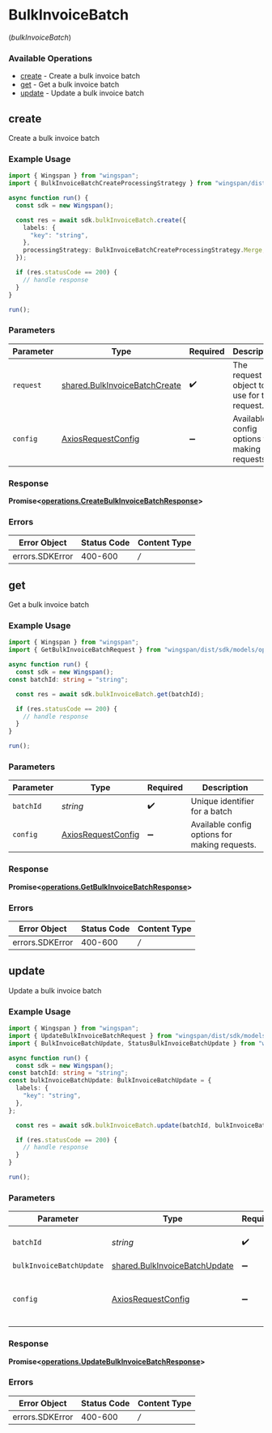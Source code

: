 # BulkInvoiceBatch
(*bulkInvoiceBatch*)

### Available Operations

* [create](#create) - Create a bulk invoice batch
* [get](#get) - Get a bulk invoice batch
* [update](#update) - Update a bulk invoice batch

## create

Create a bulk invoice batch

### Example Usage

```typescript
import { Wingspan } from "wingspan";
import { BulkInvoiceBatchCreateProcessingStrategy } from "wingspan/dist/sdk/models/shared";

async function run() {
  const sdk = new Wingspan();

  const res = await sdk.bulkInvoiceBatch.create({
    labels: {
      "key": "string",
    },
    processingStrategy: BulkInvoiceBatchCreateProcessingStrategy.Merge,
  });

  if (res.statusCode == 200) {
    // handle response
  }
}

run();
```

### Parameters

| Parameter                                                                          | Type                                                                               | Required                                                                           | Description                                                                        |
| ---------------------------------------------------------------------------------- | ---------------------------------------------------------------------------------- | ---------------------------------------------------------------------------------- | ---------------------------------------------------------------------------------- |
| `request`                                                                          | [shared.BulkInvoiceBatchCreate](../../sdk/models/shared/bulkinvoicebatchcreate.md) | :heavy_check_mark:                                                                 | The request object to use for the request.                                         |
| `config`                                                                           | [AxiosRequestConfig](https://axios-http.com/docs/req_config)                       | :heavy_minus_sign:                                                                 | Available config options for making requests.                                      |


### Response

**Promise<[operations.CreateBulkInvoiceBatchResponse](../../sdk/models/operations/createbulkinvoicebatchresponse.md)>**
### Errors

| Error Object    | Status Code     | Content Type    |
| --------------- | --------------- | --------------- |
| errors.SDKError | 400-600         | */*             |

## get

Get a bulk invoice batch

### Example Usage

```typescript
import { Wingspan } from "wingspan";
import { GetBulkInvoiceBatchRequest } from "wingspan/dist/sdk/models/operations";

async function run() {
  const sdk = new Wingspan();
const batchId: string = "string";

  const res = await sdk.bulkInvoiceBatch.get(batchId);

  if (res.statusCode == 200) {
    // handle response
  }
}

run();
```

### Parameters

| Parameter                                                    | Type                                                         | Required                                                     | Description                                                  |
| ------------------------------------------------------------ | ------------------------------------------------------------ | ------------------------------------------------------------ | ------------------------------------------------------------ |
| `batchId`                                                    | *string*                                                     | :heavy_check_mark:                                           | Unique identifier for a batch                                |
| `config`                                                     | [AxiosRequestConfig](https://axios-http.com/docs/req_config) | :heavy_minus_sign:                                           | Available config options for making requests.                |


### Response

**Promise<[operations.GetBulkInvoiceBatchResponse](../../sdk/models/operations/getbulkinvoicebatchresponse.md)>**
### Errors

| Error Object    | Status Code     | Content Type    |
| --------------- | --------------- | --------------- |
| errors.SDKError | 400-600         | */*             |

## update

Update a bulk invoice batch

### Example Usage

```typescript
import { Wingspan } from "wingspan";
import { UpdateBulkInvoiceBatchRequest } from "wingspan/dist/sdk/models/operations";
import { BulkInvoiceBatchUpdate, StatusBulkInvoiceBatchUpdate } from "wingspan/dist/sdk/models/shared";

async function run() {
  const sdk = new Wingspan();
const batchId: string = "string";
const bulkInvoiceBatchUpdate: BulkInvoiceBatchUpdate = {
  labels: {
    "key": "string",
  },
};

  const res = await sdk.bulkInvoiceBatch.update(batchId, bulkInvoiceBatchUpdate);

  if (res.statusCode == 200) {
    // handle response
  }
}

run();
```

### Parameters

| Parameter                                                                          | Type                                                                               | Required                                                                           | Description                                                                        |
| ---------------------------------------------------------------------------------- | ---------------------------------------------------------------------------------- | ---------------------------------------------------------------------------------- | ---------------------------------------------------------------------------------- |
| `batchId`                                                                          | *string*                                                                           | :heavy_check_mark:                                                                 | Unique identifier for a batch                                                      |
| `bulkInvoiceBatchUpdate`                                                           | [shared.BulkInvoiceBatchUpdate](../../sdk/models/shared/bulkinvoicebatchupdate.md) | :heavy_minus_sign:                                                                 | N/A                                                                                |
| `config`                                                                           | [AxiosRequestConfig](https://axios-http.com/docs/req_config)                       | :heavy_minus_sign:                                                                 | Available config options for making requests.                                      |


### Response

**Promise<[operations.UpdateBulkInvoiceBatchResponse](../../sdk/models/operations/updatebulkinvoicebatchresponse.md)>**
### Errors

| Error Object    | Status Code     | Content Type    |
| --------------- | --------------- | --------------- |
| errors.SDKError | 400-600         | */*             |
